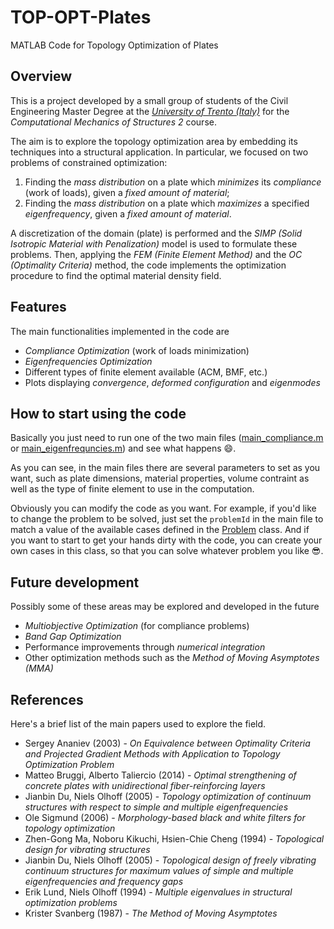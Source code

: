 # TOP-OPT-Plates
MATLAB Code for Topology Optimization of Plates

<add nice image>

## Overview
This is a project developed by a small group of students of the Civil Engineering Master Degree at the [*University of Trento (Italy)*](http://www.dicam.unitn.it/) for the *Computational Mechanics of Structures 2* course.

The aim is to explore the topology optimization area by embedding its techniques into a structural application.
In particular, we focused on two problems of constrained optimization:

1. Finding the *mass distribution* on a plate which *minimizes* its *compliance* (work of loads), given a *fixed amount of material*;
2. Finding the *mass distribution* on a plate which *maximizes* a specified *eigenfrequency*, given a *fixed amount of material*.

A discretization of the domain (plate) is performed and the *SIMP (Solid Isotropic Material with Penalization)* model is used to formulate these problems. Then, applying the *FEM (Finite Element Method)* and the *OC (Optimality Criteria)* method, the code implements the optimization procedure to find the optimal material density field.

## Features
The main functionalities implemented in the code are
- *Compliance Optimization* (work of loads minimization)
- *Eigenfrequencies Optimization*
- Different types of finite element available (ACM, BMF, etc.)
- Plots displaying *convergence*, *deformed configuration* and *eigenmodes*

## How to start using the code
Basically you just need to run one of the two main files ([main_compliance.m](main_compliance.m) or [main_eigenfrequncies.m](main_eigenfrequncies.m)) and see what happens :smile:.

As you can see, in the main files there are several parameters to set as you want, such as plate dimensions, material properties, volume contraint as well as the type of finite element to use in the computation.

Obviously you can modify the code as you want. For example, if you'd like to change the problem to be solved, just set the `problemId` in the main file to match a value of the available cases defined in the [Problem](+FEM/Problem.m) class. And if you want to start to get your hands dirty with the code, you can create your own cases in this class, so that you can solve whatever problem you like :sunglasses:.

## Future development
Possibly some of these areas may be explored and developed in the future
- *Multiobjective Optimization* (for compliance problems)
- *Band Gap Optimization*
- Performance improvements through *numerical integration*
- Other optimization methods such as the *Method of Moving Asymptotes (MMA)*

## References
Here's a brief list of the main papers used to explore the field.
- Sergey Ananiev (2003) - *On Equivalence between Optimality Criteria and Projected Gradient Methods with Application to Topology Optimization Problem*
- Matteo Bruggi, Alberto Taliercio (2014) - *Optimal strengthening of concrete plates with unidirectional fiber-reinforcing layers*
- Jianbin Du, Niels Olhoff (2005) - *Topology optimization of continuum structures with respect to simple and multiple eigenfrequencies*
- Ole Sigmund (2006) - *Morphology-based black and white filters for topology optimization*
- Zhen-Gong Ma, Noboru Kikuchi, Hsien-Chie Cheng (1994) - *Topological design for vibrating structures*
- Jianbin Du, Niels Olhoff (2005) - *Topological design of freely vibrating continuum structures for maximum values of simple and multiple eigenfrequencies and frequency gaps*
- Erik Lund, Niels Olhoff (1994) - *Multiple eigenvalues in structural optimization problems*
- Krister Svanberg (1987) - *The Method of Moving Asymptotes*
